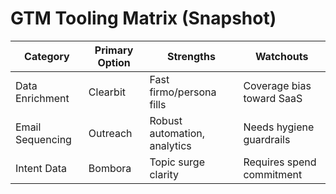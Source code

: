 # GTM Tooling Matrix (Snapshot)

| Category | Primary Option | Strengths | Watchouts |
| --- | --- | --- | --- |
| Data Enrichment | Clearbit | Fast firmo/persona fills | Coverage bias toward SaaS |
| Email Sequencing | Outreach | Robust automation, analytics | Needs hygiene guardrails |
| Intent Data | Bombora | Topic surge clarity | Requires spend commitment |
